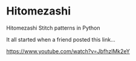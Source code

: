 # Hitomezashi
Hitomezashi Stitch patterns in Python

It all started when a friend posted this link...

https://www.youtube.com/watch?v=JbfhzlMk2eY
